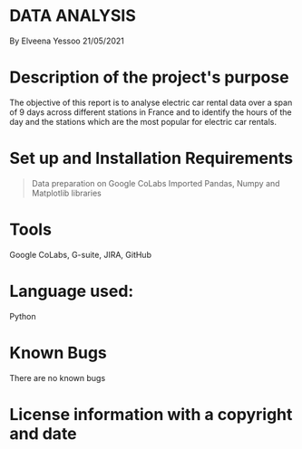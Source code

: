 # DATA ANALYSIS
By Elveena Yessoo
21/05/2021

# Description of the project's purpose
The objective of this report is to analyse electric car rental data over a span of 9 days across different stations in France and to identify the hours of the day and the stations which are the most popular for electric car rentals.

# Set up and Installation Requirements
> Data preparation on Google CoLabs
> Imported Pandas, Numpy and Matplotlib libraries

# Tools
Google CoLabs, G-suite, JIRA, GitHub

# Language used:
Python

# Known Bugs
There are no known bugs

# License information with a copyright and date
